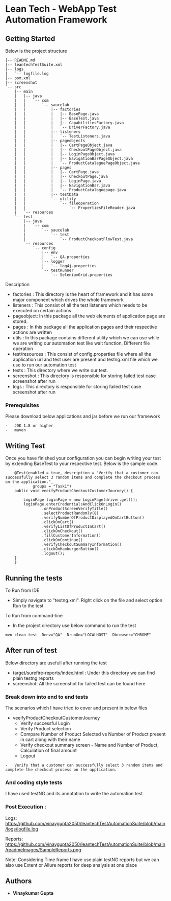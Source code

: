 # Lean Tech - WebApp Test Automation Framework

## Getting Started

Below is the project structure
```
|-- README.md
|-- leantechTestSuite.xml
|-- logs
|   `-- logfile.log
|-- pom.xml
|-- screenshot
`-- src
    |-- main
    |   |-- java
    |   |   `-- com
    |   |       `-- saucelab
    |   |           |-- factories
    |   |           |   |-- BasePage.java
    |   |           |   |-- BaseTest.java
    |   |           |   |-- CapabilitiesFactory.java
    |   |           |   `-- DriverFactory.java
    |   |           |-- listeners
    |   |           |   `-- TestListeners.java
    |   |           |-- pageobjects
    |   |           |   |-- CartPageObject.java
    |   |           |   |-- CheckoutPageObject.java
    |   |           |   |-- LoginPageObject.java
    |   |           |   |-- NavigationBarPageObject.java
    |   |           |   `-- ProductCatalaguePageObject.java
    |   |           |-- pages
    |   |           |   |-- CartPage.java
    |   |           |   |-- CheckoutPage.java
    |   |           |   |-- LoginPage.java
    |   |           |   |-- NavigationBar.java
    |   |           |   `-- ProductCataloguepage.java
    |   |           |-- testData
    |   |           `-- utility
    |   |               `-- fileoperation
    |   |                   `-- PropertiesFileReader.java
    |   `-- resources
    `-- test
        |-- java
        |   `-- com
        |       `-- saucelab
        |           `-- test
        |               `-- ProductCheckoutFlowTest.java
        `-- resources
            `-- config
                |-- env
                |   `-- QA.properties
                |-- logger
                |   `-- log4j.properties
                `-- testRunner
                    `-- SeleniumGrid.properties
```
Description
-   factories : This directory is the heart of framework and it has some major component which drives the whole framework
-   listeners : This consist of all the test listeners which needs to be executed on certain actions
-   pageobject: In this package all the web elements of application page are stored.
-   pages : In this package all the application pages and their respective actions are written
-   utils : In this package contains different utility which we can use while we are writing our automation test like wait function, Different file operation
-   test/resources : This consist of config.properties file where all the application url and test user are present and testng.xml file which we use to run our automation test
-   tests     : This directory where we write our test.
-   screenshot : This directory is responsible for storing failed test case screenshot after run
-   logs : This directory is responsible for storing failed test case screenshot after run
### Prerequisites

Please download below applications and jar before we run our framework

```
-   JDK 1.8 or higher
-   maven
```

## Writing Test

Once you have finished your configuration you can begin writing your test by extending BaseTest to your respective test. Below is the sample code.
```
    @Test(enabled = true, description = "Verify that a customer can successfully select 3 random items and complete the checkout process on the application.",
            groups = "Task1")
    public void veeifyProductCheckoutCustomerJourney() {

        LoginPage loginPage = new LoginPage(driver.get());
        loginPage.enterCredentialsAndClickOnLogin()
                .onProductScreenVerifyTitle()
                .selectProductRandomly(8)
                .verifyNumberOfProductDisplayedOnCartButton()
                .clickOnCart()
                .verifyListOfProductInCart()
                .clickOnCheckout()
                .fillCustomerInformation()
                .clickOnContinue()
                .verifyCheckoutSummaryInformation()
                .clickOnHamburgerButton()
                .logout();
    }
    }

```

## Running the tests

To Run from IDE
-   Simply navigate to "testng.xml".
    Right click on the file and select option Run to the test

To Run from command-line
-   In the project directory use below command to run the test
```
mvn clean test -Denv="QA" -DrunOn="LOCALHOST" -Dbrowser="CHROME"
```

## After run of test
Below directory are usefull after running the test
- target/surefire-reports/index.html : Under this directory we can find plain testng reports
- screenshot: All the screenshot for failed test can be found here

### Break down into end to end tests

The scenarios which I have tried to cover and present in below files
- veeifyProductCheckoutCustomerJourney
    - Verify successful Login
    - Verify Product selection
    - Compare Number of Product Selected vs Number of Product present in cart along with their name
    - Verify checkout summary screen - Name and Number of Product, Calculation of final amount
    - Logout

```
-   Verify that a customer can successfully select 3 random items and complete the checkout process on the application.
```

### And coding style tests

I have used testNG and its annotation to write the automation test

### Post Execution :

Logs:
https://github.com/vinaygupta2050/leantechTestAutomationSuite/blob/main/logs/logfile.log

Reports:
https://github.com/vinaygupta2050/leantechTestAutomationSuite/blob/main/readmeImages/SampleReports.png

Note: Considering Time frame I have use plain testNG reports but we can also use Extent or Allure reports for deep analysis at one place
## Authors

* **Vinaykumar Gupta**
